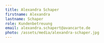 ```yaml
---
title: Alexandra Schaper
firstname: Alexandra
lastname: Schaper
role: Kundenbetreuung
email: alexandra.schapert@avancarte.de
photo: /assets/media/alexandra-schaper.jpg
---
```

